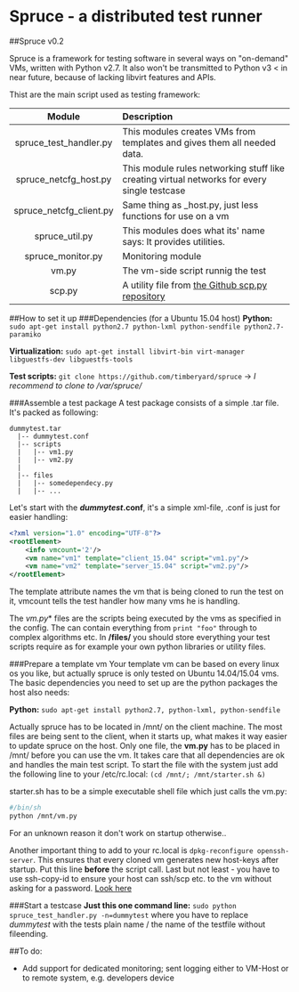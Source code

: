 Spruce - a distributed test runner
========
##Spruce v0.2

Spruce is a framework for testing software in several ways on "on-demand" VMs, written with Python v2.7. It also won't be transmitted to Python v3 < in near future, because of lacking libvirt features and APIs.

Thist are the main script used as testing framework:


| Module | Description |
|:--------:|:-------------|
| spruce_test_handler.py | This modules creates VMs from templates and gives them all needed data. |
| spruce_netcfg_host.py | This module rules networking stuff like creating virtual networks for every single testcase |
| spruce_netcfg_client.py | Same thing as _host.py, just less functions for use on a vm |
| spruce_util.py | This modules does what its' name says: It provides utilities. |
| spruce_monitor.py | Monitoring module |
| vm.py | The vm-side script runnig the test |
| scp.py | A utility file from [the Github scp.py repository](https://github.com/jbardin/scp.py) |

##How to set it up
###Dependencies (for a Ubuntu 15.04 host)
**Python:** ```sudo apt-get install python2.7 python-lxml python-sendfile python2.7-paramiko```

**Virtualization:** ```sudo apt-get install libvirt-bin virt-manager libguestfs-dev libguestfs-tools```

**Test scripts:** ```git clone https://github.com/timberyard/spruce``` -> *I recommend to clone to /var/spruce/*

###Assemble a test package
A test package consists of a simple .tar file. It's packed as following:

```  
dummytest.tar
  |-- dummytest.conf
  |-- scripts
  |   |-- vm1.py
  |   |-- vm2.py
  |
  |-- files
  |   |-- somedependecy.py
  |   |-- ...
```  
Let's start with the ***dummytest*.conf**, it's a simple xml-file, .conf is just for easier handling:

```xml
<?xml version="1.0" encoding="UTF-8"?>
<rootElement>
	<info vmcount='2'/>
	<vm name="vm1" template="client_15.04" script="vm1.py"/>
	<vm name="vm2" template="server_15.04" script="vm2.py"/>
</rootElement>
```
The template attribute names the vm that is being cloned to run the test on it, vmcount tells the test handler how many vms he is handling.

The **vm*.py** files are the scripts being executed by the vms as specified in the config. The can contain everything from `print "foo"` through to complex algorithms etc. In **/files/** you should store everything your test scripts require as for example your own python libraries or utility files.

###Prepare a template vm
Your template vm can be based on every linux os you like, but actually spruce is only tested on Ubuntu 14.04/15.04 vms.
The basic dependencies you need to set up are the python packages the host also needs:

**Python:** ```sudo apt-get install python2.7, python-lxml, python-sendfile```

Actually spruce has to be located in /mnt/ on the client machine. The most files are being sent to the client, when it starts up, what makes it way easier to update spruce on the host. Only one file, the **vm.py** has to be placed in /mnt/ before you can use the vm. It takes care that all dependencies are ok and handles the main test script. To start the file with the system just add the following line to your /etc/rc.local: `(cd /mnt/; /mnt/starter.sh &)`

starter.sh has to be a simple executable shell file which just calls the vm.py:

``` sh
#/bin/sh
python /mnt/vm.py
```

For an unknown reason it don't work on startup otherwise..

Another important thing to add to your rc.local is `dpkg-reconfigure openssh-server`. This ensures that every cloned vm generates new host-keys after startup. Put this line **before** the script call. Last but not least - you have to use ssh-copy-id to ensure your host can ssh/scp etc. to the vm without asking for a password. [Look here](http://askubuntu.com/questions/46930/how-can-i-set-up-password-less-ssh-login)


###Start a testcase
**Just this one command line:** ```sudo python spruce_test_handler.py -n=dummytest``` where you have to replace *dummytest* with the tests plain name / the name of the testfile without fileending.


##To do:
- Add support for dedicated monitoring; sent logging either to VM-Host or to remote system, e.g. developers device


